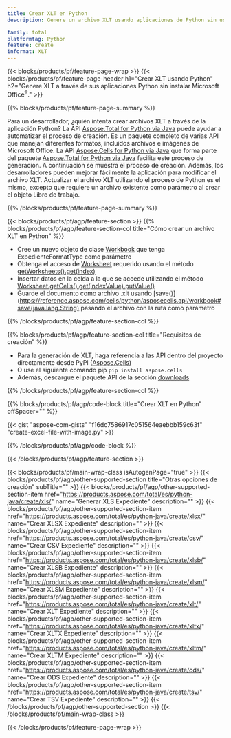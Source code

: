 ```yaml
---
title: Crear XLT en Python
description: Genere un archivo XLT usando aplicaciones de Python sin usar Microsoft Office. 

family: total
platformtag: Python
feature: create
informat: XLT
---
```

{{< blocks/products/pf/feature-page-wrap >}}
{{< blocks/products/pf/feature-page-header h1="Crear XLT usando Python" h2="Genere XLT a través de sus aplicaciones Python sin instalar Microsoft Office<sup>&reg;</sup>." >}}

{{% blocks/products/pf/feature-page-summary %}}

Para un desarrollador, ¿quién intenta crear archivos XLT a través de la aplicación Python? La API [Aspose.Total for Python via Java](https://products.aspose.com/total/python-java/) puede ayudar a automatizar el proceso de creación. Es un paquete completo de varias API que manejan diferentes formatos, incluidos archivos e imágenes de Microsoft Office. La API [Aspose.Cells for Python via Java](https://products.aspose.com/cells/python-java/) que forma parte del paquete [Aspose.Total for Python via Java](https://products.aspose.com/total/python-java/) facilita este proceso de generación. A continuación se muestra el proceso de creación. Además, los desarrolladores pueden mejorar fácilmente la aplicación para modificar el archivo XLT. Actualizar el archivo XLT utilizando el proceso de Python es el mismo, excepto que requiere un archivo existente como parámetro al crear el objeto Libro de trabajo.

{{% /blocks/products/pf/feature-page-summary %}}

{{< blocks/products/pf/agp/feature-section >}}
{{% blocks/products/pf/agp/feature-section-col title="Cómo crear un archivo XLT en Python" %}}

- Cree un nuevo objeto de clase [Workbook](https://reference.aspose.com/cells/python/asposecells.api/Workbook) que tenga ExpedienteFormatType como parámetro
- Obtenga el acceso de [Worksheet](https://reference.aspose.com/cells/python/asposecells.api/Worksheet) requerido usando el método [getWorksheets().get(index)](https://reference.aspose.com/cells/python/asposecells.api/workbook#Worksheets)
- Insertar datos en la celda a la que se accede utilizando el método [Worksheet.getCells().get(indexValue).putValue()](https://reference.aspose.com/cells/python/asposecells.api/worksheet#Cells)
- Guarde el documento como archivo .xlt usando [save()](https://reference.aspose.com/cells/python/asposecells.api/workbook#save(java.lang.String) pasando el archivo con la ruta como parámetro

{{% /blocks/products/pf/agp/feature-section-col %}}

{{% blocks/products/pf/agp/feature-section-col title="Requisitos de creación" %}}

- Para la generación de XLT, haga referencia a las API dentro del proyecto directamente desde PyPI ([Aspose.Cells](https://pypi.org/project/aspose-cells/))
- O use el siguiente comando pip ```pip install aspose.cells``` 
- Además, descargue el paquete API de la sección [downloads](https://downloads.aspose.com/cells/python-java) 

{{% /blocks/products/pf/agp/feature-section-col %}}

{{% blocks/products/pf/agp/code-block title="Crear XLT en Python" offSpacer="" %}}

{{< gist "aspose-com-gists" "f16dc7586917c051564eaebbb159c63f" "create-excel-file-with-image.py" >}}

{{% /blocks/products/pf/agp/code-block %}}

{{< /blocks/products/pf/agp/feature-section >}}

{{< blocks/products/pf/main-wrap-class isAutogenPage="true" >}}
{{< blocks/products/pf/agp/other-supported-section title="Otras opciones de creación" subTitle="" >}}
{{< blocks/products/pf/agp/other-supported-section-item href="https://products.aspose.com/total/es/python-java/create/xls/" name="Generar XLS Expediente" description="" >}}
{{< blocks/products/pf/agp/other-supported-section-item href="https://products.aspose.com/total/es/python-java/create/xlsx/" name="Crear XLSX Expediente" description="" >}}
{{< blocks/products/pf/agp/other-supported-section-item href="https://products.aspose.com/total/es/python-java/create/csv/" name="Crear CSV Expediente" description="" >}}
{{< blocks/products/pf/agp/other-supported-section-item href="https://products.aspose.com/total/es/python-java/create/xlsb/" name="Crear XLSB Expediente" description="" >}}
{{< blocks/products/pf/agp/other-supported-section-item href="https://products.aspose.com/total/es/python-java/create/xlsm/" name="Crear XLSM Expediente" description="" >}}
{{< blocks/products/pf/agp/other-supported-section-item href="https://products.aspose.com/total/es/python-java/create/xlt/" name="Crear XLT Expediente" description="" >}}
{{< blocks/products/pf/agp/other-supported-section-item href="https://products.aspose.com/total/es/python-java/create/xltx/" name="Crear XLTX Expediente" description="" >}}
{{< blocks/products/pf/agp/other-supported-section-item href="https://products.aspose.com/total/es/python-java/create/xltm/" name="Crear XLTM Expediente" description="" >}}
{{< blocks/products/pf/agp/other-supported-section-item href="https://products.aspose.com/total/es/python-java/create/ods/" name="Crear ODS Expediente" description="" >}}
{{< blocks/products/pf/agp/other-supported-section-item href="https://products.aspose.com/total/es/python-java/create/tsv/" name="Crear TSV Expediente" description="" >}}
{{< /blocks/products/pf/agp/other-supported-section >}}
{{< /blocks/products/pf/main-wrap-class >}}

{{< /blocks/products/pf/feature-page-wrap >}}